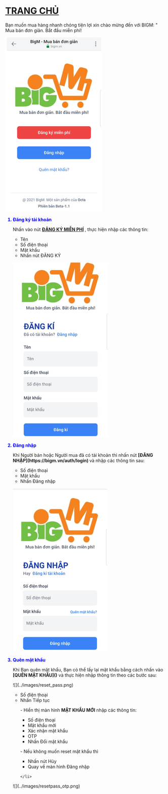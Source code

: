 # <font color="red">[TRANG CHỦ](<https://bigm.vn/>) </font>
Bạn muốn mua hàng nhanh chóng tiện lợi xin chào mừng đến với BIGM: " Mua bán đơn giản. Bắt đầu miễn phí!
<p></p>

![](../images/home.png)

<p></p>

<font color ="Blue"><strong><ol>
<li> Đăng ký tài khoản 
</li>
</strong> 
</font>


<p></p>

Nhấn vào nút <strong>[ĐĂNG KÝ MIỄN PHÍ](https://bigm.vn/auth/register) </strong>, thực hiện nhập các thông tin: 

<ul>
<li>Tên </li>
<li>Số điện thoại</li>
<li>Mật khẩu</li>
<li>Nhấn nút ĐĂNG KÝ</li>
</ul>


![](../images/dangky.png)

<font color ="blue">
<Strong>
<li>Đăng nhập</li>
</strong> 
</font>
<p></p>
Khi Người bán hoặc Người mua đã có tài khoản thì nhấn nút <strong>[ĐĂNG NHẬP](https://bigm.vn/auth/login) </strong> và nhập các thông tin sau: </p>
<ul>
<li>Số điện thoại</li>
<li>Mật khẩu</li>
<li>Nhấn Đăng nhập</li>
</ul>

![](../images/login.png)

<font color="blue">
<Strong>
<li> Quên mật khẩu <https://bigm.vn/auth/reset-password> </li>
</strong> </font>
<p></p>
Khi Bạn quên mật khẩu, Bạn có thể lấy lại mật khẩu bằng cách nhấn vào  <strong>[QUÊN MẬT KHẨU](<https://bigm.vn/auth/reset-password>)</strong> và thực hiện nhập thông tin theo các bước sau:
<p></p>
![](../images/reset_pass.png)
<p></p>
<ul>
    <li>Số điện thoại</li>
    <li>Nhấn Tiếp tục
<p></p>

<p>- Hiển thị màn hình  <strong>MẬT KHẨU MỚI</strong> nhập các thông tin: </p>
        <ul>
            <li>Số điện thoại</li>
            <li>Mật khẩu mới</li>
            <li>Xác nhận mật khẩu</li>
            <li>OTP</li>   
            <li>Nhấn Đổi mật khẩu</li> 
            </ul>
<p>- Nếu không muốn reset mật khẩu thì </p>
        <ul>
            <li>Nhấn nút Hủy</li> 
            <li>Quay về màn hình Đăng nhập </li>
        </ul>
        
    </li>
</ul>
![](../images/resetpass_otp.png)
<p></p>
</ol>







